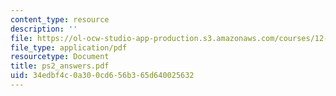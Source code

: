 ```yaml
---
content_type: resource
description: ''
file: https://ol-ocw-studio-app-production.s3.amazonaws.com/courses/12-950-atmospheric-and-oceanic-modeling-spring-2004/34edbf4c0a300cd656b365d640025632_ps2_answers.pdf
file_type: application/pdf
resourcetype: Document
title: ps2_answers.pdf
uid: 34edbf4c-0a30-0cd6-56b3-65d640025632
---
```

